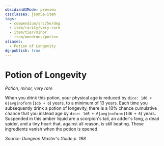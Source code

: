 ```yaml
---
obsidianUIMode: preview
cssclasses: json5e-item
tags:
  - compendium/src/5e/dmg
  - item/rarity/very-rare
  - item/tier/minor
  - item/wondrous/potion
aliases:
  - Potion of Longevity
dg-publish: true
---
```

# Potion of Longevity
*Potion, minor, very rare*  


When you drink this potion, your physical age is reduced by `dice: 1d6 + 6|avg|noform` (`1d6 + 6`) years, to a minimum of 13 years. Each time you subsequently drink a potion of longevity, there is a 10% chance cumulative chance that you instead age by `dice: 1d6 + 6|avg|noform` (`1d6 + 6`) years. Suspended in this amber liquid are a scorpion's tail, an adder's fang, a dead spider, and a tiny heart that, against all reason, is still beating. These ingredients vanish when the potion is opened.

*Source: Dungeon Master's Guide p. 188*